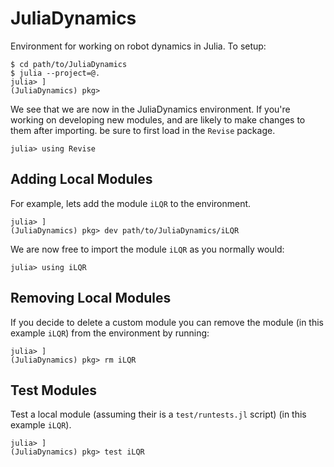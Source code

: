 # JuliaDynamics
Environment for working on robot dynamics in Julia. To setup:

    $ cd path/to/JuliaDynamics
    $ julia --project=@.
    julia> ]
    (JuliaDynamics) pkg>

We see that we are now in the JuliaDynamics environment.
If you're working on developing new modules, and are likely to make changes
to them after importing. be sure to first load in the `Revise` package.

    julia> using Revise

## Adding Local Modules
For example, lets add the module `iLQR` to the environment.

    julia> ]
    (JuliaDynamics) pkg> dev path/to/JuliaDynamics/iLQR

We are now free to import the module `iLQR` as you normally would:

    julia> using iLQR

## Removing Local Modules
If you decide to delete a custom module you can remove the module
(in this example `iLQR`) from the environment by running:

    julia> ]
    (JuliaDynamics) pkg> rm iLQR

## Test Modules
Test a local module (assuming their is a `test/runtests.jl` script) (in this
example `iLQR`).

    julia> ]
    (JuliaDynamics) pkg> test iLQR
